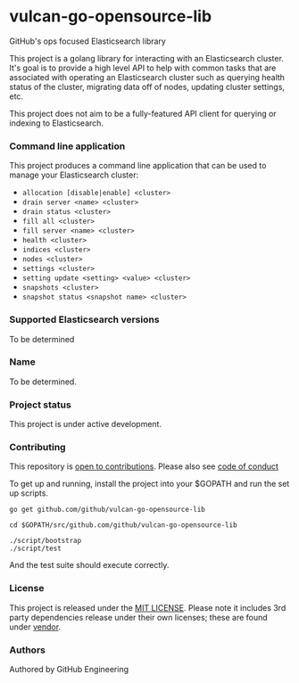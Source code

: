 # vulcan-go-opensource-lib
GitHub's ops focused Elasticsearch library

This project is a golang library for interacting with an Elasticsearch cluster. It's goal is to provide a high level API to help with common tasks that are associated with operating an Elasticsearch cluster such as querying health status of the cluster, migrating data off of nodes, updating cluster settings, etc.

This project does not aim to be a fully-featured API client for querying or indexing to Elasticsearch.

### Command line application

This project produces a command line application that can be used to manage your Elasticsearch cluster:

* `allocation [disable|enable] <cluster>`
* `drain server <name> <cluster>`
* `drain status <cluster>`
* `fill all <cluster>`
* `fill server <name> <cluster>`
* `health <cluster>`
* `indices <cluster>`
* `nodes <cluster>`
* `settings <cluster>`
* `setting update <setting> <value> <cluster>`
* `snapshots <cluster>`
* `snapshot status <snapshot name> <cluster>`

### Supported Elasticsearch versions

To be determined

### Name

To be determined.

### Project status

This project is under active development.

### Contributing

This repository is [open to contributions](CONTRIBUTING.md). Please also see [code of conduct](CODE_OF_CONDUCT.md)

To get up and running, install the project into your $GOPATH and run the set up scripts.

```
go get github.com/github/vulcan-go-opensource-lib

cd $GOPATH/src/github.com/github/vulcan-go-opensource-lib

./script/bootstrap
./script/test
```

And the test suite should execute correctly.

### License

This project is released under the [MIT LICENSE](LICENSE). Please note it includes 3rd party dependencies release under their own licenses; these are found under [vendor](https://github.com/github/vulcan-go-opensource-lib/tree/master/vendor).

### Authors

Authored by GitHub Engineering
